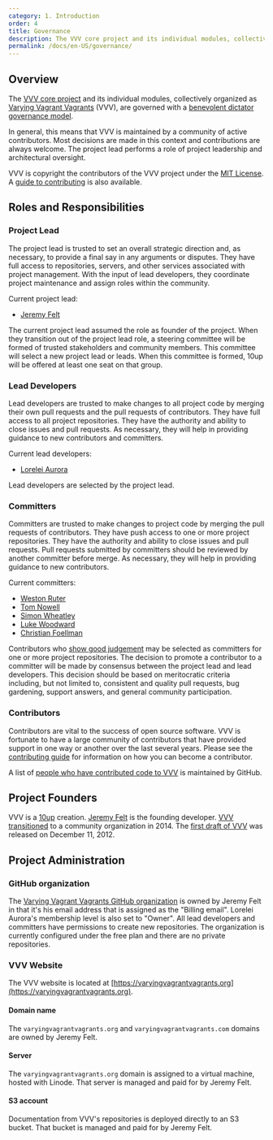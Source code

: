 ```yaml
---
category: 1. Introduction
order: 4
title: Governance
description: The VVV core project and its individual modules, collectively organized as Varying Vagrant Vagrants, are governed with a benevolent dictator governance model.
permalink: /docs/en-US/governance/
---
```


## Overview

The [VVV core project](https://github.com/Varying-Vagrant-Vagrants/VVV/) and its individual modules, collectively organized as [Varying Vagrant Vagrants](https://github.com/Varying-Vagrant-Vagrants/) (VVV), are governed with a [benevolent dictator governance model](http://producingoss.com/en/benevolent-dictator.html).

In general, this means that VVV is maintained by a community of active contributors. Most decisions are made in this context and contributions are always welcome. The project lead performs a role of project leadership and architectural oversight.

VVV is copyright the contributors of the VVV project under the [MIT License](https://github.com/Varying-Vagrant-Vagrants/VVV/blob/develop/LICENSE). A [guide to contributing](https://github.com/Varying-Vagrant-Vagrants/VVV/blob/develop/.github/CONTRIBUTING.md) is also available.

## Roles and Responsibilities

### Project Lead

The project lead is trusted to set an overall strategic direction and, as necessary, to provide a final say in any arguments or disputes. They have full access to repositories, servers, and other services associated with project management. With the input of lead developers, they coordinate project maintenance and assign roles within the community.

Current project lead:

* [Jeremy Felt](https://github.com/jeremyfelt)

The current project lead assumed the role as founder of the project. When they transition out of the project lead role, a steering committee will be formed of trusted stakeholders and community members. This committee will select a new project lead or leads. When this committee is formed, 10up will be offered at least one seat on that group.

### Lead Developers

Lead developers are trusted to make changes to all project code by merging their own pull requests and the pull requests of contributors. They have full access to all project repositories. They have the authority and ability to close issues and pull requests. As necessary, they will help in providing guidance to new contributors and committers.

Current lead developers:

* [Lorelei Aurora](https://github.com/lorelieaurora)

Lead developers are selected by the project lead.

### Committers

Committers are trusted to make changes to project code by merging the pull requests of contributors. They have push access to one or more project repositories. They have the authority and ability to close issues and pull requests. Pull requests submitted by committers should be reviewed by another committer before merge. As necessary, they will help in providing guidance to new contributors.

Current committers:

* [Weston Ruter](https://github.com/westonruter)
* [Tom Nowell](https://github.com/tomjn)
* [Simon Wheatley](https://github.com/simonwheatley)
* [Luke Woodward](https://github.com/lkwdwrd)
* [Christian Foellman](https://github.com/cfoellmann)

Contributors who [show good judgement](http://producingoss.com/en/committers.html#choosing-committers) may be selected as committers for one or more project repositories. The decision to promote a contributor to a committer will be made by consensus between the project lead and lead developers. This decision should be based on meritocratic criteria including, but not limited to, consistent and quality pull requests, bug gardening, support answers, and general community participation.

### Contributors

Contributors are vital to the success of open source software. VVV is fortunate to have a large community of contributors that have provided support in one way or another over the last several years. Please see the [contributing guide](https://github.com/Varying-Vagrant-Vagrants/VVV/blob/develop/.github/CONTRIBUTING.md) for information on how you can become a contributor.

A list of [people who have contributed code to VVV](https://github.com/Varying-Vagrant-Vagrants/VVV/graphs/contributors) is maintained by GitHub.

## Project Founders

VVV is a [10up](https://10up.com) creation. [Jeremy Felt](https://jeremyfelt.com/) is the founding developer. [VVV transitioned](http://10up.com/blog/varying-vagrant-vagrants-future/) to a community organization in 2014.  The [first draft of VVV](https://jeremyfelt.com/2012/12/11/varying-vagrant-vagrants/) was released on December 11, 2012.

## Project Administration

### GitHub organization

The [Varying Vagrant Vagrants GitHub organization](https://github.com/Varying-Vagrant-Vagrants) is owned by Jeremy Felt in that it's his email address that is assigned as the "Billing email". Lorelei Aurora's membership level is also set to "Owner". All lead developers and committers have permissions to create new repositories. The organization is currently configured under the free plan and there are no private repositories.

### VVV Website

The VVV website is located at [https://varyingvagrantvagrants.org](https://varyingvagrantvagrants.org).

#### Domain name

The `varyingvagrantvagrants.org` and `varyingvagrantvagrants.com` domains are owned by Jeremy Felt.

#### Server

The `varyingvagrantvagrants.org` domain is assigned to a virtual machine, hosted with Linode. That server is managed and paid for by Jeremy Felt.

#### S3 account

Documentation from VVV's repositories is deployed directly to an S3 bucket. That bucket is managed and paid for by Jeremy Felt.
